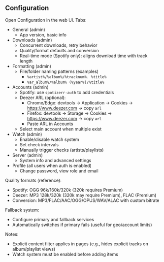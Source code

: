## Configuration

Open Configuration in the web UI. Tabs:

- General (admin)
  - App version, basic info
- Downloads (admin)
  - Concurrent downloads, retry behavior
  - Quality/format defaults and conversion
  - Real-time mode (Spotify only): aligns download time with track length
- Formatting (admin)
  - File/folder naming patterns (examples)
    - `%artist%/%album%/%tracknum%. %title%`
    - `%ar_album%/%album% (%year%)/%title%`
- Accounts (admin)
  - Spotify: use `spotizerr-auth` to add credentials
  - Deezer ARL (optional):
    - Chrome/Edge: devtools → Application → Cookies → https://www.deezer.com → copy `arl`
    - Firefox: devtools → Storage → Cookies → https://www.deezer.com → copy `arl`
    - Paste ARL in Accounts
  - Select main account when multiple exist
- Watch (admin)
  - Enable/disable watch system
  - Set check intervals
  - Manually trigger checks (artists/playlists)
- Server (admin)
  - System info and advanced settings
- Profile (all users when auth is enabled)
  - Change password, view role and email

Quality formats (reference):
- Spotify: OGG 96k/160k/320k (320k requires Premium)
- Deezer: MP3 128k/320k (320k may require Premium), FLAC (Premium)
- Conversion: MP3/FLAC/AAC/OGG/OPUS/WAV/ALAC with custom bitrate

Fallback system:
- Configure primary and fallback services
- Automatically switches if primary fails (useful for geo/account limits)

Notes:
- Explicit content filter applies in pages (e.g., hides explicit tracks on album/playlist views)
- Watch system must be enabled before adding items
